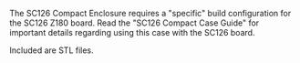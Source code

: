 The SC126 Compact Enclosure requires a "specific" build configuration for the SC126 Z180 board. Read the "SC126 Compact Case Guide" for important details regarding using this case with the SC126 board.

Included are STL files.
